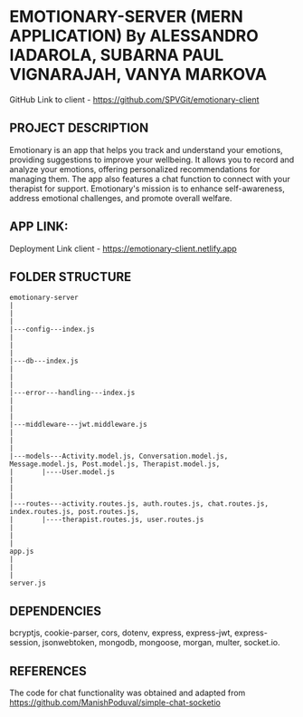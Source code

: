 # EMOTIONARY-SERVER (MERN APPLICATION) By ALESSANDRO IADAROLA, SUBARNA PAUL VIGNARAJAH, VANYA MARKOVA

GitHub Link to client - https://github.com/SPVGit/emotionary-client

## PROJECT DESCRIPTION

Emotionary is an app that helps you track and understand your emotions, providing suggestions to improve your wellbeing. It allows you to record and analyze your emotions, offering personalized recommendations for managing them. The app also features a chat function to connect with your therapist for support. Emotionary's mission is to enhance self-awareness, address emotional challenges, and promote overall welfare.

## APP LINK:

Deployment Link client - https://emotionary-client.netlify.app

## FOLDER STRUCTURE

    emotionary-server
    |
    |
    |
    |---config---index.js
    |
    |
    |
    |---db---index.js
    |
    |
    |
    |---error---handling---index.js
    |
    |
    |
    |---middleware---jwt.middleware.js
    |
    |
    |
    |---models---Activity.model.js, Conversation.model.js, Message.model.js, Post.model.js, Therapist.model.js,
    |       |----User.model.js
    |
    |
    |
    |---routes---activity.routes.js, auth.routes.js, chat.routes.js, index.routes.js, post.routes.js,
    |       |----therapist.routes.js, user.routes.js
    |
    |
    |
    app.js
    |
    |
    |
    server.js

## DEPENDENCIES

bcryptjs, cookie-parser, cors, dotenv, express, express-jwt, express-session, jsonwebtoken, mongodb, mongoose,
morgan, multer, socket.io.

## REFERENCES

The code for chat functionality was obtained and adapted from https://github.com/ManishPoduval/simple-chat-socketio
